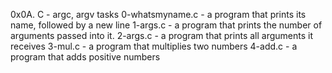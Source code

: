 0x0A. C - argc, argv tasks
0-whatsmyname.c - a program that prints its name, followed by a new line
1-args.c - a program that prints the number of arguments passed into it.
2-args.c - a program that prints all arguments it receives
3-mul.c - a program that multiplies two numbers
4-add.c - a program that adds positive numbers
